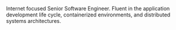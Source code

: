 Internet focused Senior Software Engineer. Fluent in the application development life
cycle, containerized environments, and distributed systems architectures.
